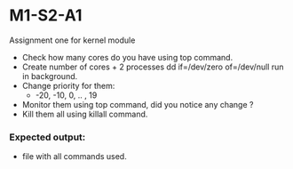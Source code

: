 # M1-S2-A1
Assignment one for kernel module

- Check how many cores do you have using top command.
- Create number of cores + 2 processes dd if=/dev/zero of=/dev/null run in background.
- Change priority for them:
    - -20, -10, 0, .. , 19
- Monitor them using top command, did you notice any change ?
- Kill them all using killall command.


### Expected output:
- file with all commands used.
